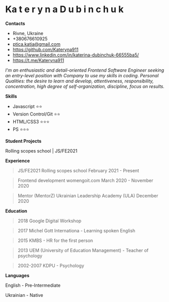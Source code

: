 Ka t e r y n a D u b i n c h u k
==================================

**Contacts**

* Rivne, Ukraine
* +380676610925
* ptica.katia@gmail.com
* https://github.com/Kateryna911
* https://www.linkedin.com/in/katerina-dubinchuk-66555ba5/
* https://t.me/Kateryna911

_I'm an enthusiastic and detail-oriented Frontend Software Engineer seeking an entry-level position with Company to use my skills in coding. 
Personal Qualities: the desire to learn and develop, attentiveness, responsibility, concentration, high degree of self-organization, discipline, focus on results._

**Skills**

* Javascript ⭐⭐
* Version Control/Git ⭐⭐
* HTML/CSS3 ⭐⭐⭐
* PS ⭐⭐⭐

**Student Projects**

Rolling scopes school | JS/FE2021

**Experience**

>JS/FE2021
Rolling scopes school
February 2021 - Present

>Frontend development
womengoit.com
March 2020 - November 2020

>Mentor (MentorZ)
Ukrainian Leadership Academy
(ULA)
December 2020

**Education**

> 2018 Google Digital Workshop

> 2017 Michel Gott Internationa - Learning spoken English

> 2015 KMBS - HR for the first person

> 2013 UEM (University of Education Management) - Teacher of psychology

> 2002-2007 KDPU - Psychology

**Languages**

English - Pre-Intermediate

Ukrainian - Native
